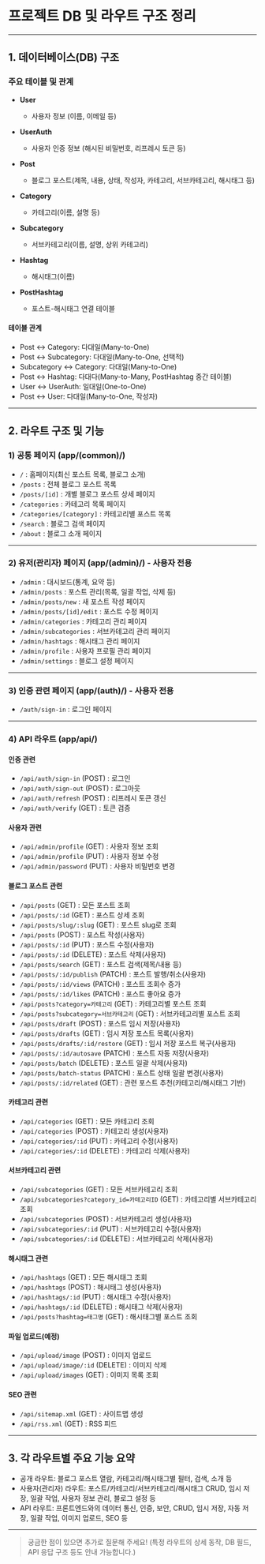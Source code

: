 # 프로젝트 DB 및 라우트 구조 정리

---

## 1. 데이터베이스(DB) 구조

### 주요 테이블 및 관계

- **User**

  - 사용자 정보 (이름, 이메일 등)

- **UserAuth**

  - 사용자 인증 정보 (해시된 비밀번호, 리프레시 토큰 등)

- **Post**

  - 블로그 포스트(제목, 내용, 상태, 작성자, 카테고리, 서브카테고리, 해시태그 등)

- **Category**

  - 카테고리(이름, 설명 등)

- **Subcategory**

  - 서브카테고리(이름, 설명, 상위 카테고리)

- **Hashtag**

  - 해시태그(이름)

- **PostHashtag**
  - 포스트-해시태그 연결 테이블

#### 테이블 관계

- Post ↔ Category: 다대일(Many-to-One)
- Post ↔ Subcategory: 다대일(Many-to-One, 선택적)
- Subcategory ↔ Category: 다대일(Many-to-One)
- Post ↔ Hashtag: 다대다(Many-to-Many, PostHashtag 중간 테이블)
- User ↔ UserAuth: 일대일(One-to-One)
- Post ↔ User: 다대일(Many-to-One, 작성자)

---

## 2. 라우트 구조 및 기능

### 1) 공통 페이지 (app/(common)/)

- `/` : 홈페이지(최신 포스트 목록, 블로그 소개)
- `/posts` : 전체 블로그 포스트 목록
- `/posts/[id]` : 개별 블로그 포스트 상세 페이지
- `/categories` : 카테고리 목록 페이지
- `/categories/[category]` : 카테고리별 포스트 목록
- `/search` : 블로그 검색 페이지
- `/about` : 블로그 소개 페이지

---

### 2) 유저(관리자) 페이지 (app/(admin)/) - 사용자 전용

- `/admin` : 대시보드(통계, 요약 등)
- `/admin/posts` : 포스트 관리(목록, 일괄 작업, 삭제 등)
- `/admin/posts/new` : 새 포스트 작성 페이지
- `/admin/posts/[id]/edit` : 포스트 수정 페이지
- `/admin/categories` : 카테고리 관리 페이지
- `/admin/subcategories` : 서브카테고리 관리 페이지
- `/admin/hashtags` : 해시태그 관리 페이지
- `/admin/profile` : 사용자 프로필 관리 페이지
- `/admin/settings` : 블로그 설정 페이지

---

### 3) 인증 관련 페이지 (app/(auth)/) - 사용자 전용

- `/auth/sign-in` : 로그인 페이지

---

### 4) API 라우트 (app/api/)

#### 인증 관련

- `/api/auth/sign-in` (POST) : 로그인
- `/api/auth/sign-out` (POST) : 로그아웃
- `/api/auth/refresh` (POST) : 리프레시 토큰 갱신
- `/api/auth/verify` (GET) : 토큰 검증

#### 사용자 관련

- `/api/admin/profile` (GET) : 사용자 정보 조회
- `/api/admin/profile` (PUT) : 사용자 정보 수정
- `/api/admin/password` (PUT) : 사용자 비밀번호 변경

#### 블로그 포스트 관련

- `/api/posts` (GET) : 모든 포스트 조회
- `/api/posts/:id` (GET) : 포스트 상세 조회
- `/api/posts/slug/:slug` (GET) : 포스트 slug로 조회
- `/api/posts` (POST) : 포스트 작성(사용자)
- `/api/posts/:id` (PUT) : 포스트 수정(사용자)
- `/api/posts/:id` (DELETE) : 포스트 삭제(사용자)
- `/api/posts/search` (GET) : 포스트 검색(제목/내용 등)
- `/api/posts/:id/publish` (PATCH) : 포스트 발행/취소(사용자)
- `/api/posts/:id/views` (PATCH) : 포스트 조회수 증가
- `/api/posts/:id/likes` (PATCH) : 포스트 좋아요 증가
- `/api/posts?category=카테고리` (GET) : 카테고리별 포스트 조회
- `/api/posts?subcategory=서브카테고리` (GET) : 서브카테고리별 포스트 조회
- `/api/posts/draft` (POST) : 포스트 임시 저장(사용자)
- `/api/posts/drafts` (GET) : 임시 저장 포스트 목록(사용자)
- `/api/posts/drafts/:id/restore` (GET) : 임시 저장 포스트 복구(사용자)
- `/api/posts/:id/autosave` (PATCH) : 포스트 자동 저장(사용자)
- `/api/posts/batch` (DELETE) : 포스트 일괄 삭제(사용자)
- `/api/posts/batch-status` (PATCH) : 포스트 상태 일괄 변경(사용자)
- `/api/posts/:id/related` (GET) : 관련 포스트 추천(카테고리/해시태그 기반)

#### 카테고리 관련

- `/api/categories` (GET) : 모든 카테고리 조회
- `/api/categories` (POST) : 카테고리 생성(사용자)
- `/api/categories/:id` (PUT) : 카테고리 수정(사용자)
- `/api/categories/:id` (DELETE) : 카테고리 삭제(사용자)

#### 서브카테고리 관련

- `/api/subcategories` (GET) : 모든 서브카테고리 조회
- `/api/subcategories?category_id=카테고리ID` (GET) : 카테고리별 서브카테고리 조회
- `/api/subcategories` (POST) : 서브카테고리 생성(사용자)
- `/api/subcategories/:id` (PUT) : 서브카테고리 수정(사용자)
- `/api/subcategories/:id` (DELETE) : 서브카테고리 삭제(사용자)

#### 해시태그 관련

- `/api/hashtags` (GET) : 모든 해시태그 조회
- `/api/hashtags` (POST) : 해시태그 생성(사용자)
- `/api/hashtags/:id` (PUT) : 해시태그 수정(사용자)
- `/api/hashtags/:id` (DELETE) : 해시태그 삭제(사용자)
- `/api/posts?hashtag=태그명` (GET) : 해시태그별 포스트 조회

#### 파일 업로드(예정)

- `/api/upload/image` (POST) : 이미지 업로드
- `/api/upload/image/:id` (DELETE) : 이미지 삭제
- `/api/upload/images` (GET) : 이미지 목록 조회

#### SEO 관련

- `/api/sitemap.xml` (GET) : 사이트맵 생성
- `/api/rss.xml` (GET) : RSS 피드

---

## 3. 각 라우트별 주요 기능 요약

- 공개 라우트: 블로그 포스트 열람, 카테고리/해시태그별 필터, 검색, 소개 등
- 사용자(관리자) 라우트: 포스트/카테고리/서브카테고리/해시태그 CRUD, 임시 저장, 일괄 작업, 사용자 정보 관리, 블로그 설정 등
- API 라우트: 프론트엔드와의 데이터 통신, 인증, 보안, CRUD, 임시 저장, 자동 저장, 일괄 작업, 이미지 업로드, SEO 등

---

> 궁금한 점이 있으면 추가로 질문해 주세요!
> (특정 라우트의 상세 동작, DB 필드, API 응답 구조 등도 안내 가능합니다.)
